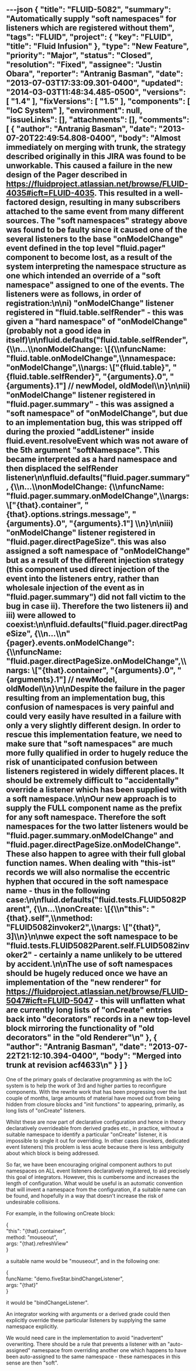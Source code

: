 ---json
{
  "title": "FLUID-5082",
  "summary": "Automatically supply \"soft namespaces\" for listeners which are registered without them",
  "tags": "FLUID",
  "project": {
    "key": "FLUID",
    "title": "Fluid Infusion"
  },
  "type": "New Feature",
  "priority": "Major",
  "status": "Closed",
  "resolution": "Fixed",
  "assignee": "Justin Obara",
  "reporter": "Antranig Basman",
  "date": "2013-07-03T17:33:09.301-0400",
  "updated": "2014-03-03T11:48:34.485-0500",
  "versions": [
    "1.4"
  ],
  "fixVersions": [
    "1.5"
  ],
  "components": [
    "IoC System"
  ],
  "environment": null,
  "issueLinks": [],
  "attachments": [],
  "comments": [
    {
      "author": "Antranig Basman",
      "date": "2013-07-20T22:49:54.808-0400",
      "body": "Almost immediately on merging with trunk, the strategy described originally in this JIRA was found to be unworkable. This caused a failure in the new design of the Pager described in <https://fluidproject.atlassian.net/browse/FLUID-4035#icft=FLUID-4035>. This resulted in a well-factored design, resulting in many subscribers attached to the same event from many different sources. The \"soft namespaces\" strategy above was found to be faulty since it caused one of the several listeners to the base \"onModelChange\" event defined in the top level \"fluid.pager\" component to become lost, as a result of the system interpreting the namespace structure as one which intended an override of a \"soft namespace\" assigned to one of the events. The listeners were as follows, in order of registration:\n\ni) \"onModelChange\" listener registered in \"fluid.table.selfRender\" - this was given a \"hard namespace\" of \"onModelChange\" (probably not a good idea in itself)\n\nfluid.defaults(\"fluid.table.selfRender\", {\\\n...\\\nonModelChange: \\[{\\\nfuncName: \"fluid.table.onModelChange\",\\\nnamespace: \"onModelChange\",\\\nargs: \\[\"{fluid.table}\", \"{fluid.table.selfRender}\", \"{arguments}.0\", \"{arguments}.1\"] // newModel, oldModel\\\n}\n\nii) \"onModelChange\" listener registered in \"fluid.pager.summary\" - this was assigned a \"soft namespace\" of \"onModelChange\", but due to an implementation bug, this was stripped off during the proxied \"addListener\" inside fluid.event.resolveEvent which was not aware of the 5th argument \"softNamespace\". This became interpreted as a hard namespace and then displaced the selfRender listener\n\nfluid.defaults(\"fluid.pager.summary\", {\\\n...\\\nonModelChange: {\\\nfuncName: \"fluid.pager.summary.onModelChange\",\\\nargs: \\[\"{that}.container\", \"{that}.options.strings.message\", \"{arguments}.0\", \"{arguments}.1\"] \\\n}\n\niii) \"onModelChange\" listener registered in \"fluid.pager.directPageSize\". this was also assigned a soft namespace of \"onModelChange\" but as a result of the different injection strategy (this component used direct injection of the event into the listeners entry, rather than wholesale injection of the event as in \"fluid.pager.summary\") did not fall victim to the bug in case ii). Therefore the two listeners ii) and iii) were allowed to coexist:\n\nfluid.defaults(\"fluid.pager.directPageSize\", {\\\n...\\\n\"{pager}.events.onModelChange\": {\\\nfuncName: \"fluid.pager.directPageSize.onModelChange\",\\\nargs: \\[\"{that}.container\", \"{arguments}.0\", \"{arguments}.1\"] // newModel, oldModel\\\n}\n\nDespite the failure in the pager resulting from an implementation bug, this confusion of namespaces is very painful and could very easily have resulted in a failure with only a very slightly different design. In order to rescue this implementation feature, we need to make sure that \"soft namespaces\" are much more fully qualified in order to hugely reduce the risk of unanticipated confusion between listeners registered in widely different places. It should be extremely difficult to \"accidentally\" override a listener which has been supplied with a soft namespace.\n\nOur new approach is to supply the FULL component name as the prefix for any soft namespace. Therefore the soft namespaces for the two latter listeners would be \"fluid.pager.summary.onModelChange\" and \"fluid.pager.directPageSize.onModelChange\". These also happen to agree with their full global function names. When dealing with \"this-ist\" records we will also normalise the eccentric hyphen that occured in the soft namespace name - thus in the following case:\n\nfluid.defaults(\"fluid.tests.FLUID5082Parent\", {\\\n...\\\nonCreate: \\[{\\\n\"this\": \"{that}.self\",\\\nmethod: \"FLUID5082invoker2\",\\\nargs: \\[\"{that}\", 3]\\\n}\n\nwe expect the soft namespace to be \"fluid.tests.FLUID5082Parent.self.FLUID5082invoker2\" - certainly a name unlikely to be uttered by accident.\n\nThe use of soft namespaces should be hugely reduced once we have an implementation of the \"new renderer\" for <https://fluidproject.atlassian.net/browse/FLUID-5047#icft=FLUID-5047> - this will unflatten what are currently long lists of \"onCreate\" entries back into \"decorators\" records in a new top-level block mirroring the functionality of \"old decorators\" in the \"old Renderer\"\n"
    },
    {
      "author": "Antranig Basman",
      "date": "2013-07-22T21:12:10.394-0400",
      "body": "Merged into trunk at revision acf4633\n"
    }
  ]
}
---
One of the primary goals of declarative programming as with the IoC system is to help the work of 3rd and higher parties to reconfigure components. With the rewrite work that has been progressing over the last couple of months, large amounts of material have moved out from being hidden from closure blocks and "init functions" to appearing, primarily, as long lists of "onCreate" listeners.

Whilst these are now part of declarative configuration and hence in theory declaratively overrideable from derived grades etc., in practice, without a suitable namespace to identify a particular "onCreate" listener, it is impossible to single it out for overriding. In other cases (invokers, dedicated event listeners) this problem is less acute because there is less ambiguity about which block is being addressed.

So far, we have been encouraging original component authors to put namespaces on ALL event listeners declaratively registered, to aid precisely this goal of integrators. However, this is cumbersome and increases the length of configuration. What would be useful is an automatic convention that will invent a namespace from the configuration, if a suitable name can be found, and hopefully in a way that doesn't increase the risk of undesirable collisions.

For example, in the following onCreate block:

{\
"this": "{that}.container",\
method: "mouseout",\
args: "{that}.refreshView"\
}

a suitable name would be "mouseout", and in the following one:

{\
funcName: "demo.fiveStar.bindChangeListener",\
args: "{that}"\
}

it would be "bindChangeListener".

An integrator working with arguments or a derived grade could then explicitly override these particular listeners by supplying the same namespace explicitly.

We would need care in the implementation to avoid "inadvertent" overwriting. There should be a rule that prevents a listener with an "auto-assigned" namespace from overriding another one which happens to have been auto-assigned to the same namespace - these namespaces in this sense are then "soft".

        